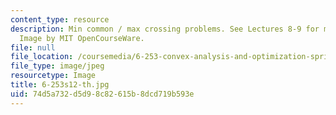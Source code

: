 ```yaml
---
content_type: resource
description: Min common / max crossing problems. See Lectures 8-9 for more information.
  Image by MIT OpenCourseWare.
file: null
file_location: /coursemedia/6-253-convex-analysis-and-optimization-spring-2012/74d5a732d5d98c82615b8dcd719b593e_6-253s12-th.jpg
file_type: image/jpeg
resourcetype: Image
title: 6-253s12-th.jpg
uid: 74d5a732-d5d9-8c82-615b-8dcd719b593e
---
```

